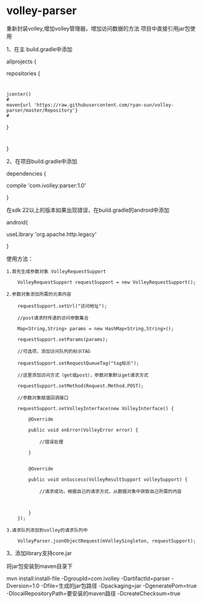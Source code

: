 # volley-parser
重新封装volley,增加volley管理器，增加访问数据的方法
项目中直接引用jar包使用

1、在主 build.gradle中添加

allprojects {

repositories {
#
    jcenter()
    #
    maven{url 'https://raw.githubusercontent.com/ryan-sun/volley-parser/master/Repository'}
    #
}
#
}

2、在项目build.gradle中添加

dependencies {

compile 'com.ivolley:parser:1.0'

}


在sdk 22以上的版本如果出现错误，在build.gradle的android中添加


android{

useLibrary 'org.apache.http.legacy'

}




使用方法：

    1.首先生成参数对象 VolleyRequestSupport
    
        VolleyRequestSupport requestSupport = new VolleyRequestSupport();
        
    2.参数对象添加所需的元素内容
    
        requestSupport.setUrl("访问地址");
        
        //post请求时传递的访问参数集合
        
        Map<String,String> params = new HashMap<String,String>();
        
        requestSupport.setParams(params);
        
        //可选项，添加访问队列的标示TAG
        
        requestSupport.setRequestQueueTag("tag标示");
        
        //这里添加访问方式（get或post），参数对象默认get请求方式
        
        requestSupport.setMethod(Request.Method.POST);
        
        //参数对象赋值回调接口
        
        requestSupport.setVolleyInterface(new VolleyInterface() {
        
            @Override
            
            public void onError(VolleyError error) {
            
                //错误处理
                
            }
            

            @Override
            
            public void onSuccess(VolleyResultSupport volleySupport) {
            
                //请求成功，根据自己的请求方式，从数据对象中获取自己所需的内容
                


            }
        });
        
    3.请求队列添加到volley的请求队列中
    
        VolleyParser.jsonObjectRequest(mVolleySingleton, requestSupport);
        
        


3、添加library支持core.jar

将jar包安装到maven目录下

mvn install:install-file -DgroupId=com.ivolley -DartifactId=parser -Dversion=1.0 -Dfile=生成的jar包路径 -Dpackaging=jar -DgeneratePom=true -DlocalRepositoryPath=要安装的maven路径 -DcreateChecksum=true
